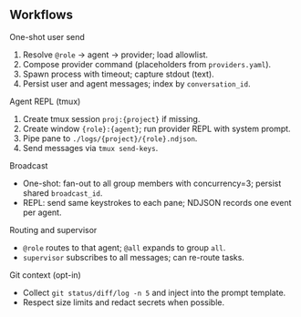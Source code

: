 ## Workflows

One-shot user send
1) Resolve `@role` → agent → provider; load allowlist.
2) Compose provider command (placeholders from `providers.yaml`).
3) Spawn process with timeout; capture stdout (text).
4) Persist user and agent messages; index by `conversation_id`.

Agent REPL (tmux)
1) Create tmux session `proj:{project}` if missing.
2) Create window `{role}:{agent}`; run provider REPL with system prompt.
3) Pipe pane to `./logs/{project}/{role}.ndjson`.
4) Send messages via `tmux send-keys`.

Broadcast
- One-shot: fan-out to all group members with concurrency=3; persist shared `broadcast_id`.
- REPL: send same keystrokes to each pane; NDJSON records one event per agent.

Routing and supervisor
- `@role` routes to that agent; `@all` expands to group `all`.
- `supervisor` subscribes to all messages; can re-route tasks.

Git context (opt-in)
- Collect `git status/diff/log -n 5` and inject into the prompt template.
- Respect size limits and redact secrets when possible.
